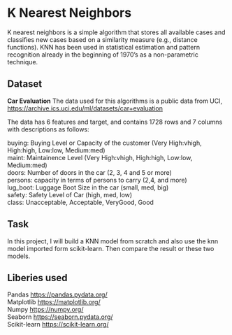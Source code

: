 # K Nearest Neighbors
K nearest neighbors is a simple algorithm that stores all available cases and classifies new cases based on a similarity measure (e.g., distance functions). KNN has been used in statistical estimation and pattern recognition already in the beginning of 1970’s as a non-parametric technique.

## Dataset
**Car Evaluation**
The data used for this algorithms is a public data from UCI, https://archive.ics.uci.edu/ml/datasets/car+evaluation

The data has 6 features and target, and contains 1728 rows and 7 columns with descriptions as follows:

buying: Buying Level or Capacity of the customer (Very High:vhigh, High:high, Low:low, Medium:med)  
maint: Maintainence Level (Very High:vhigh, High:high, Low:low, Medium:med)  
doors: Number of doors in the car (2, 3, 4 and 5 or more)  
persons: capacity in terms of persons to carry (2,4, and more)  
lug_boot: Luggage Boot Size in the car (small, med, big)  
safety: Safety Level of Car (high, med, low)  
class: Unacceptable, Acceptable, VeryGood, Good  

## Task

In this project, I will build a KNN model from scratch and also use the knn model imported form scikit-learn. Then compare the result or these two models.

## Liberies used
Pandas https://pandas.pydata.org/  
Matplotlib https://matplotlib.org/  
Numpy https://numpy.org/  
Seaborn https://seaborn.pydata.org/  
Scikit-learn https://scikit-learn.org/  


